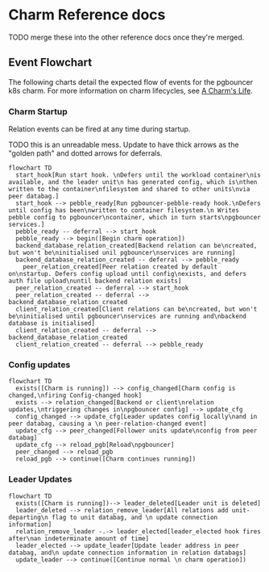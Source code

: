 # Charm Reference docs

TODO merge these into the other reference docs once they're merged.

## Event Flowchart

The following charts detail the expected flow of events for the pgbouncer k8s charm. For more information on charm lifecycles, see [A Charm's Life](https://juju.is/docs/sdk/a-charms-life).

### Charm Startup

Relation events can be fired at any time during startup.

TODO this is an unreadable mess. Update to have thick arrows as the "golden path" and dotted arrows for deferrals.

```mermaid
flowchart TD
  start_hook[Run start hook. \nDefers until the workload container\nis available, and the leader unit\n has generated config, which is\nthen written to the container\nfilesystem and shared to other units\nvia peer databag.]
  start_hook --> pebble_ready[Run pgbouncer-pebble-ready hook.\nDefers until config has been\nwritten to container filesystem.\n Writes pebble config to pgbouncer\ncontainer, which in turn starts\npgbouncer services.]
  pebble_ready -- deferral --> start_hook
  pebble_ready --> begin([Begin charm operation])
  backend_database_relation_created[Backend relation can be\ncreated, but won't be\ninitialised unil pgbouncer\nservices are running]
  backend_database_relation_created -- deferral --> pebble_ready
    peer_relation_created[Peer relation created by default on\nstartup. Defers config upload until config\nexists, and defers auth file upload\nuntil backend relation exists]
  peer_relation_created -- deferral --> start_hook
  peer_relation_created -- deferral --> backend_database_relation_created
  client_relation_created[Client relations can be\ncreated, but won't be\ninitialised until pgbouncer\nservices are running and\nbackend database is initialised]
  client_relation_created -- deferral --> backend_database_relation_created
  client_relation_created -- deferral --> pebble_ready
```

### Config updates

```mermaid
flowchart TD
  exists([Charm is running]) --> config_changed[Charm config is changed,\nfiring Config-changed hook]
  exists --> relation_changed[Backend or client\nrelation updates,\ntriggering changes in\npgbouncer config] --> update_cfg
  config_changed --> update_cfg[Leader updates config locally\nand in peer databag, causing a \n peer-relation-changed event]
  update_cfg --> peer_changed[Follower units update\nconfig from peer databag]
  update_cfg --> reload_pgb[Reload\npgbouncer]
  peer_changed --> reload_pgb
  reload_pgb --> continue([Charm continues running])
```

### Leader Updates

```mermaid
flowchart TD
  exists([Charm is running])--> leader_deleted[Leader unit is deleted]
  leader_deleted --> relation_remove_leader[All relations add unit-departing\n flag to unit databag, and \n update connection information]
  relation_remove_leader -.-> leader_elected[leader_elected hook fires after\nan indeterminate amount of time]
  leader_elected --> update_leader[Update leader address in peer databag, and\n update connection information in relation databags]
  update_leader --> continue([Continue normal \n charm operation])
```
